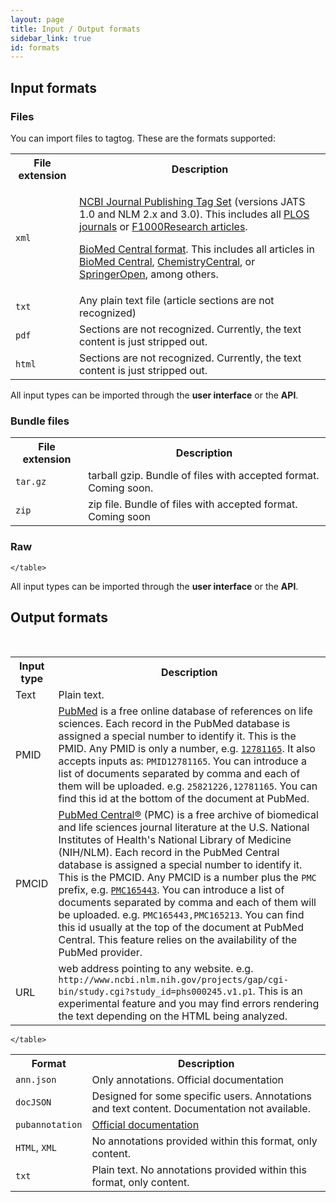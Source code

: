 ```yaml
---
layout: page
title: Input / Output formats
sidebar_link: true
id: formats
---
```

<div class="page-section">
  <h2>Input formats</h2>
  <div class="two-third-col">
    <h3>Files</h3>
    <p>You can import files to tagtog. These are the formats supported:</p>
    <table style="width:100%">
      <tr>
        <th>File extension</th>
        <th>Description</th>
      </tr>
      <tr>
        <td><code>xml</code></td>
        <td><p><a href="http://jats.nlm.nih.gov/publishing/">NCBI Journal Publishing Tag Set</a> (versions JATS 1.0 and NLM 2.x and 3.0). This includes all <a href="http://www.plos.org/">PLOS journals</a> or <a href="http://f1000research.com/">F1000Research articles</a>.</p>
            <p><a href="http://www.biomedcentral.com/about/xml">BioMed Central format</a>. This includes all articles in <a href="http://www.biomedcentral.com/">BioMed Central</a>, <a href="http://www.chemistrycentral.com/">ChemistryCentral</a>, or <a href="http://www.springeropen.com/)">SpringerOpen</a>, among others.</p></td>
      </tr>
      <tr>
        <td><code>txt</code></td>
        <td>Any plain text file (article sections are not recognized)</td>
      </tr>
      <tr>
        <td><code>pdf</code></td>
        <td>Sections are not recognized. Currently, the text content is just stripped out.</td>
      </tr>
      <tr>
        <td><code>html</code></td>
        <td>Sections are not recognized. Currently, the text content is just stripped out.</td>
      </tr>
    </table>
  </div>
  <div class="one-third-col">
    <div class="message">
      All input types can be imported through the <strong>user interface</strong> or the <strong>API</strong>.
    </div>
  </div>

  <div class="two-third-col">
    <h3>Bundle files</h3>
    <table style="width:100%">
      <tr>
        <th>File extension</th>
        <th>Description</th>
      </tr>
      <tr>
        <td><code>tar.gz</code></td>
        <td><span class="soon">tarball gzip. Bundle of files with accepted format.</span> Coming soon.</td>
      </tr>
      <tr>
        <td><code>zip</code></td>
        <td><span class="soon">zip file. Bundle of files with accepted format.</span> Coming soon</td>
      </tr>
    </table>
  </div>

  <div class="one-third-col">

  </div>

  <div class="two-third-col">
    <h3>Raw</h3>
    <table style="width:100%">
      <tr>
        <th>Input type</th>
        <th>Description</th>
      </tr>
      <tr>
        <td>Text</td>
        <td>Plain text.</td>
      </tr>
      <tr>
        <td>PMID</td>
        <td><a href="https://www.ncbi.nlm.nih.gov/pubmed">PubMed</a> is a free online database of references on life sciences. Each record in the PubMed database is assigned a special number to identify it. This is the PMID. Any PMID is only a number, e.g. <code><a href="https://www.ncbi.nlm.nih.gov/pubmed/12781165">12781165</a></code>. It also accepts inputs as: <code>PMID12781165</code>. You can introduce a list of documents separated by comma and each of them will be uploaded. e.g. <code>25821226,12781165</code>. You can find this id at the bottom of the document at PubMed.</td>
      </tr>
      <tr>
        <td>PMCID</td>
        <td><a href="https://www.ncbi.nlm.nih.gov/pmc/">PubMed Central®</a> (PMC) is a free archive of biomedical and life sciences journal literature at the U.S. National Institutes of Health's National Library of Medicine (NIH/NLM). Each record in the PubMed Central database is assigned a special number to identify it. This is the PMCID. Any PMCID is a number plus the <code>PMC</code> prefix, e.g. <code><a href="https://www.ncbi.nlm.nih.gov/pmc/articles/PMC165443/">PMC165443</a></code>. You can introduce a list of documents separated by comma and each of them will be uploaded. e.g. <code>PMC165443,PMC165213</code>. You can find this id usually at the top of the document at PubMed Central. This feature relies on the availability of the PubMed provider.</td>
      </tr>
      <tr>
        <td>URL</td>
        <td>web address pointing to any website. e.g. <code>http://www.ncbi.nlm.nih.gov/projects/gap/cgi-bin/study.cgi?study_id=phs000245.v1.p1</code>. This is an experimental feature and you may find errors rendering the text depending on the HTML being analyzed.</td>
      </tr>

    </table>
  </div>
  <div class="one-third-col">
    <div class="message">
      All input types can be imported through the <strong>user interface</strong> or the <strong>API</strong>.
    </div>
  </div>
</div>
<div class="page-section">
  <h2>Output formats</h2>
  <br/>
  <div class="two-third-col">
    <table style="width:100%">
      <tr>
        <th>Format</th>
        <th>Description</th>
      </tr>
      <tr>
        <td><code>ann.json</code></td>
        <td>Only annotations. Official documentation</td>
      </tr>
      <tr>
        <td><code>docJSON</code></td>
        <td>Designed for some specific users. Annotations and text content. Documentation not available.</td>
      </tr>
      <tr>
        <td><code>pubannotation</code></td>
        <td><a href="http://www.pubannotation.org/docs/annotation-format/">Official documentation</a></td>
      </tr>
      <tr>
        <td><code>HTML</code>, <code>XML</code></td>
        <td>No annotations provided within this format, only content.</td>
      </tr>
      <tr>
        <td><code>txt</code></td>
        <td>Plain text. No annotations provided within this format, only content.</td>
      </tr>

    </table>
  </div>
  <div class="one-third-col">
  
  </div>

</div>